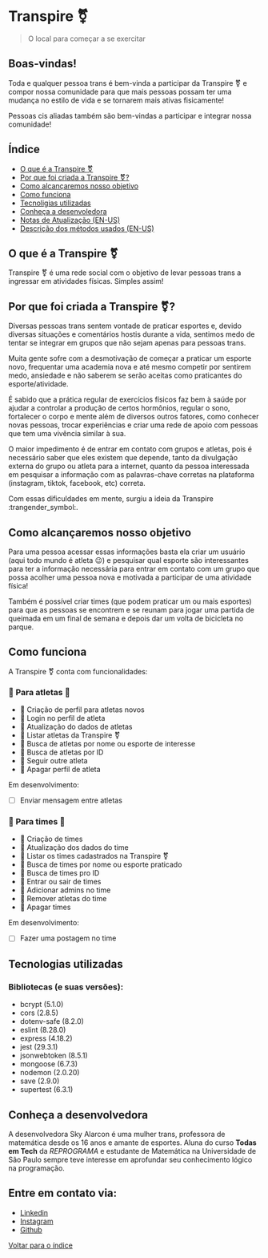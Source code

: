 # Transpire :transgender_symbol:
>O local para começar a se exercitar 

## Boas-vindas!
Toda e qualquer pessoa trans é bem-vinda a participar da Transpire :transgender_symbol:
e compor nossa comunidade para que mais pessoas possam ter uma
mudança no estilo de vida e se tornarem mais ativas fisicamente!

Pessoas cis aliadas também são bem-vindas a participar e integrar nossa comunidade!

##  Índice

- [O que é a Transpire :transgender_symbol:](https://github.com/SkyAlarcon/Transpire#o-que-%C3%A9-a-transpire-transgender_symbol)
- [Por que foi criada a Transpire :transgender_symbol:?](https://github.com/SkyAlarcon/Transpire#por-que-foi-criada-a-transpire-transgender_symbol)
- [Como alcançaremos nosso objetivo](https://github.com/SkyAlarcon/Transpire#como-alcan%C3%A7aremos-nosso-objetivo)
- [Como funciona](https://github.com/SkyAlarcon/Transpire#como-funciona)
- [Tecnoligias utilizadas](https://github.com/SkyAlarcon/Transpire#tecnologias-utilizadas)
- [Conheça a desenvoledora](https://github.com/SkyAlarcon/Transpire#conhe%C3%A7a-a-desenvolvedora)
- [Notas de Atualização (EN-US)](https://github.com/SkyAlarcon/Transpire/blob/main/Patch-Note.md)
- [Descrição dos métodos usados (EN-US)](https://github.com/SkyAlarcon/Transpire/blob/main/Methods.md)


## O que é a Transpire :transgender_symbol:
Transpire :transgender_symbol: é uma rede social com o objetivo de levar pessoas trans
a ingressar em atividades físicas.
Simples assim!


## Por que foi criada a Transpire :transgender_symbol:?
Diversas pessoas trans sentem vontade de praticar esportes e,
devido diversas situações e comentários hostis durante a vida,
sentimos medo de tentar se integrar em grupos que não sejam
apenas para pessoas trans.

Muita gente sofre com a desmotivação de começar a praticar um
esporte novo, frequentar uma academia nova e até mesmo competir
por sentirem medo, ansiedade e não saberem se serão aceitas como
praticantes do esporte/atividade.

É sabido que a prática regular de exercícios físicos faz bem à
saúde por ajudar a controlar a produção de certos hormônios, 
regular o sono, fortalecer o corpo e mente além de diversos 
outros fatores, como conhecer novas pessoas, trocar experiências
e criar uma rede de apoio com pessoas que tem uma vivência
similar à sua.

O maior impedimento é de entrar em contato com grupos e atletas, 
pois é necessário saber que eles existem que depende, tanto da 
divulgação externa do grupo ou atleta para a internet, quanto da 
pessoa interessada em pesquisar a informação com as palavras-chave corretas na plataforma (instagram, tiktok, facebook, etc) correta.

Com essas dificuldades em mente, surgiu a ideia da Transpire :trangender_symbol:.


## Como alcançaremos nosso objetivo
Para uma pessoa acessar essas informações basta ela criar um
usuário (aqui todo mundo é atleta :wink:) e pesquisar qual
esporte são interessantes para ter a informação necessária
para entrar em contato com um grupo que possa acolher uma
pessoa nova e motivada a participar de uma atividade física!

Também é possível criar times (que podem praticar um ou mais
esportes) para que as pessoas se encontrem e se reunam para
jogar uma partida de queimada em um final de semana e depois
dar um volta de bicicleta no parque.


## Como funciona
A Transpire :transgender_symbol: conta com funcionalidades:

### :1st_place_medal: Para atletas :1st_place_medal:
* :pushpin: Criação de perfil para atletas novos
* :pushpin: Login no perfil de atleta
* :pushpin: Atualização do dados de atletas
* :pushpin: Listar atletas da Transpire :transgender_symbol:
* :pushpin: Busca de atletas por nome ou esporte de interesse
* :pushpin: Busca de atletas por ID
* :pushpin: Seguir outre atleta
* :pushpin: Apagar perfil de atleta

Em desenvolvimento:
- [ ] Enviar mensagem entre atletas

### :medal_sports: Para times :medal_sports:
* :pushpin: Criação de times
* :pushpin: Atualização dos dados do time
* :pushpin: Listar os times cadastrados na Transpire :transgender_symbol:
* :pushpin: Busca de times por nome ou esporte praticado
* :pushpin: Busca de times pro ID
* :pushpin: Entrar ou sair de times
* :pushpin: Adicionar admins no time
* :pushpin: Remover atletas do time
* :pushpin: Apagar times

Em desenvolvimento:
- [ ] Fazer uma postagem no time


## Tecnologias utilizadas
### Bibliotecas (e suas versões):
- bcrypt (5.1.0)
- cors (2.8.5)
- dotenv-safe (8.2.0)
- eslint (8.28.0)
- express (4.18.2)
- jest (29.3.1)
- jsonwebtoken (8.5.1)
- mongoose (6.7.3)
- nodemon (2.0.20)
- save (2.9.0)
- supertest (6.3.1)


## Conheça a desenvolvedora
A desenvolvedora Sky Alarcon é uma mulher trans, professora de matemática desde os 16 anos e amante de esportes. Aluna do curso **Todas em Tech** da *REPROGRAMA* e estudante de Matemática na Universidade de São Paulo sempre teve interesse em aprofundar seu conhecimento lógico na programação.

## Entre em contato via:
- [Linkedin](linkedin.com/in/skyalarcon/)
- [Instagram](https://www.instagram.com/_skydoceu/?hl=pt-br)
- [Github](https://github.com/SkyAlarcon)

[Voltar para o índice](https://github.com/SkyAlarcon/Transpire#%C3%ADndice)